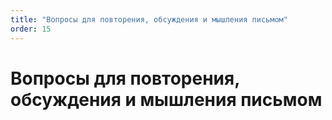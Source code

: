 ```yaml
---
title: "Вопросы для повторения, обсуждения и мышления письмом"
order: 15
---
```


# Вопросы для повторения, обсуждения и мышления письмом

